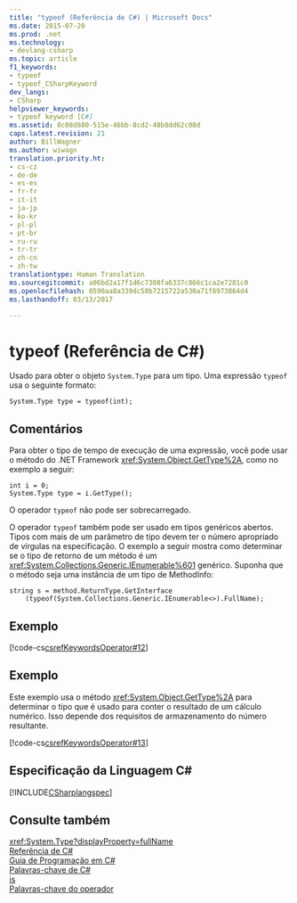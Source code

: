 ```yaml
---
title: "typeof (Referência de C#) | Microsoft Docs"
ms.date: 2015-07-20
ms.prod: .net
ms.technology:
- devlang-csharp
ms.topic: article
f1_keywords:
- typeof
- typeof_CSharpKeyword
dev_langs:
- CSharp
helpviewer_keywords:
- typeof keyword [C#]
ms.assetid: 0c08d880-515e-46bb-8cd2-48b8dd62c08d
caps.latest.revision: 21
author: BillWagner
ms.author: wiwagn
translation.priority.ht:
- cs-cz
- de-de
- es-es
- fr-fr
- it-it
- ja-jp
- ko-kr
- pl-pl
- pt-br
- ru-ru
- tr-tr
- zh-cn
- zh-tw
translationtype: Human Translation
ms.sourcegitcommit: a06bd2a17f1d6c7308fa6337c866c1ca2e7281c0
ms.openlocfilehash: 0590aa8a339dc58b7215722a530a71f8973864d4
ms.lasthandoff: 03/13/2017

---
```

# <a name="typeof-c-reference"></a>typeof (Referência de C#)
Usado para obter o objeto `System.Type` para um tipo. Uma expressão `typeof` usa o seguinte formato:  
  
```  
System.Type type = typeof(int);  
```  
  
## <a name="remarks"></a>Comentários  
 Para obter o tipo de tempo de execução de uma expressão, você pode usar o método do .NET Framework <xref:System.Object.GetType%2A>, como no exemplo a seguir:  
  
```  
int i = 0;  
System.Type type = i.GetType();  
```  
  
 O operador `typeof` não pode ser sobrecarregado.  
  
 O operador `typeof` também pode ser usado em tipos genéricos abertos. Tipos com mais de um parâmetro de tipo devem ter o número apropriado de vírgulas na especificação. O exemplo a seguir mostra como determinar se o tipo de retorno de um método é um <xref:System.Collections.Generic.IEnumerable%601> genérico. Suponha que o método seja uma instância de um tipo de MethodInfo:  
  
```  
string s = method.ReturnType.GetInterface  
    (typeof(System.Collections.Generic.IEnumerable<>).FullName);  
```  
  
## <a name="example"></a>Exemplo  
 [!code-cs[csrefKeywordsOperator#12](../../../csharp/language-reference/keywords/codesnippet/CSharp/typeof_1.cs)]  
  
## <a name="example"></a>Exemplo  
 Este exemplo usa o método <xref:System.Object.GetType%2A> para determinar o tipo que é usado para conter o resultado de um cálculo numérico. Isso depende dos requisitos de armazenamento do número resultante.  
  
 [!code-cs[csrefKeywordsOperator#13](../../../csharp/language-reference/keywords/codesnippet/CSharp/typeof_2.cs)]  
  
## <a name="c-language-specification"></a>Especificação da Linguagem C#  
 [!INCLUDE[CSharplangspec](../../../csharp/language-reference/keywords/includes/csharplangspec_md.md)]  
  
## <a name="see-also"></a>Consulte também  
 <xref:System.Type?displayProperty=fullName>   
 [Referência de C#](../../../csharp/language-reference/index.md)   
 [Guia de Programação em C#](../../../csharp/programming-guide/index.md)   
 [Palavras-chave de C#](../../../csharp/language-reference/keywords/index.md)   
 [is](../../../csharp/language-reference/keywords/is.md)   
 [Palavras-chave do operador](../../../csharp/language-reference/keywords/operator-keywords.md)

